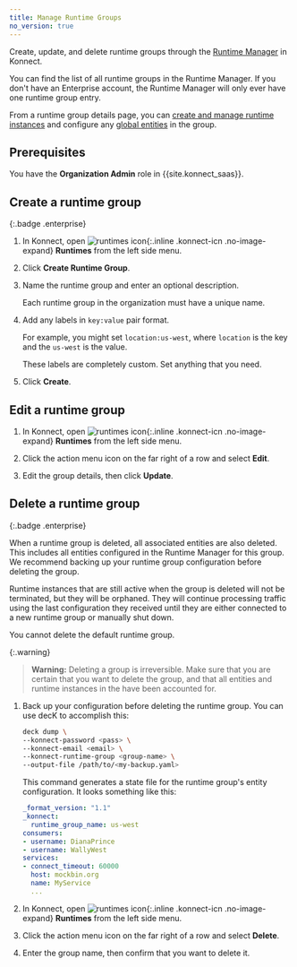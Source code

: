 ```yaml
---
title: Manage Runtime Groups
no_version: true
---
```


Create, update, and delete runtime groups through the
[Runtime Manager](https://cloud.konghq.com/runtime-manager) in Konnect.

You can find the list of all runtime groups in the Runtime Manager. If you don't
have an Enterprise account, the Runtime Manager will only ever have one
runtime group entry.

From a runtime group details page, you can
[create and manage runtime instances](/konnect/configure/runtime-manager/#types-of-runtimes)
and configure any [global entities](/konnect/configure/runtime-manager/manage-entities)
in the group.

## Prerequisites
You have the **Organization Admin** role in {{site.konnect_saas}}.

## Create a runtime group
{:.badge .enterprise}

1. In Konnect, open ![runtimes icon](/assets/images/icons/konnect/icn-runtimes.svg){:.inline .konnect-icn .no-image-expand}
**Runtimes** from the left side menu.

1. Click **Create Runtime Group**.

1. Name the runtime group and enter an optional description.

    Each runtime group in the organization must have a unique name.

1. Add any labels in `key:value` pair format.

    For example, you might set `location:us-west`, where `location` is the key
    and the `us-west` is the value.

    These labels are completely custom. Set anything that you need.

1. Click **Create**.

## Edit a runtime group

1. In Konnect, open ![runtimes icon](/assets/images/icons/konnect/icn-runtimes.svg){:.inline .konnect-icn .no-image-expand}
**Runtimes** from the left side menu.

1. Click the action menu icon on the far right of a row and select **Edit**.

1. Edit the group details, then click **Update**.

## Delete a runtime group
{:.badge .enterprise}

When a runtime group is deleted, all associated entities are also deleted.
This includes all entities configured in the Runtime Manager for this group. We
recommend backing up your runtime group configuration before deleting the group.

Runtime instances that are still active when the group is deleted will not be
terminated, but they will be orphaned. They will continue processing traffic
using the last configuration they received until they are either connected to
a new runtime group or manually shut down.

You cannot delete the default runtime group.

{:.warning}
> **Warning:** Deleting a group is irreversible. Make sure that you are
certain that you want to delete the group, and that all entities and runtime
instances in the have been accounted for.

1. Back up your configuration before deleting the runtime group. You
can use decK to accomplish this:

    ```sh
    deck dump \
    --konnect-password <pass> \
    --konnect-email <email> \
    --konnect-runtime-group <group-name> \
    --output-file /path/to/<my-backup.yaml>
    ```

    This command generates a state file for the runtime group's entity
    configuration. It looks something like this:

    ```yaml
    _format_version: "1.1"
    _konnect:
      runtime_group_name: us-west
    consumers:
    - username: DianaPrince
    - username: WallyWest
    services:
    - connect_timeout: 60000
      host: mockbin.org
      name: MyService
      ...
    ```

1. In Konnect, open ![runtimes icon](/assets/images/icons/konnect/icn-runtimes.svg){:.inline .konnect-icn .no-image-expand}
**Runtimes** from the left side menu.

1. Click the action menu icon on the far right of a row and select **Delete**.

1. Enter the group name, then confirm that you want to delete it.
